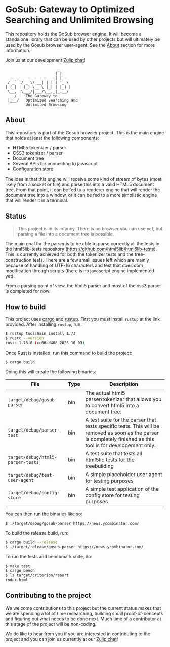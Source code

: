 # GoSub: Gateway to Optimized Searching and Unlimited Browsing

This repository holds the GoSub browser engine. It will become a standalone library that can be used by other projects but will ultimately be used by the Gosub browser user-agent. See the [About](#about) section for more information.

Join us at our development [Zulip chat](https://chat.developer.gosub.io)!

```
                       _     
                      | |    
  __ _  ___  ___ _   _| |__  
 / _` |/ _ \/ __| | | | '_ \ 
| (_| | (_) \__ \ |_| | |_) |
 \__, |\___/|___/\__,_|_.__/ 
  __/ |  The Gateway to                    
 |___/   Optimized Searching and 
         Unlimited Browsing                    
```

## About

This repository is part of the Gosub browser project. This is the main engine that holds at least the following components:

 - HTML5 tokenizer / parser
 - CSS3 tokenizer / parser
 - Document tree
 - Several APIs for connecting to javascript
 - Configuration store

The idea is that this engine will receive some kind of stream of bytes (most likely from a socket or file) and parse this into a valid HTML5 document tree. From that point, it can be fed to a renderer engine that will render the document tree into a window, or it can be fed to a more simplistic engine that will render it in a terminal.

## Status

> This project is in its infancy. There is no browser you can use yet, but parsing a file into a document tree is possible.

The main goal for the parser is to be able to parse correctly all the tests in the html5lib-tests repository (https://github.com/html5lib/html5lib-tests). This is currently achieved for both the tokenizer tests and the tree-construction tests. There are a few small issues left which are mainly because of handling of UTF-16 characters and test that does dom modification through scripts (there is no javascript engine implemented yet).

From a parsing point of view, the html5 parser and most of the css3 parser is completed for now.

## How to build

This project uses [cargo](https://doc.rust-lang.org/cargo/) and [rustup](https://www.rust-lang.org/tools/install). First you must install `rustup` at the link provided. After installing `rustup`, run:

```bash
$ rustup toolchain install 1.73
$ rustc --version
rustc 1.73.0 (cc66ad468 2023-10-03)
```

Once Rust is installed, run this command to build the project:

```bash
$ cargo build
```

Doing this will create the following binaries:

| File                              | Type | Description                                                                                                                                                     |
|-----------------------------------|------|-----------------------------------------------------------------------------------------------------------------------------------------------------------------|
| `target/debug/gosub-parser`       | bin  | The actual html5 parser/tokenizer that allows you to convert html5 into a document tree.               <br/>                                                         |
| `target/debug/parser-test`        | bin  | A test suite for the parser that tests specific tests. This will be removed as soon as the parser is completely finished as this tool is for developement only. |
| `target/debug/html5-parser-tests` | bin  | A test suite that tests all html5lib tests for the treebuilding                                                                                                 |
| `target/debug/test-user-agent`    | bin  | A simple placeholder user agent for testing purposes                                                                                                            |
| `target/debug/config-store`       | bin  | A simple test application of the config store for testing purposes                                                                                              |

You can then run the binaries like so:

```bash
$ ./target/debug/gosub-parser https://news.ycombinator.com/
```

To build the release build, run:

```bash
$ cargo build --release
$ ./target/release/gosub-parser https://news.ycombinator.com/
```

To run the tests and benchmark suite, do:

```bash
$ make test
$ cargo bench
$ ls target/criterion/report 
index.html
```


## Contributing to the project
We welcome contributions to this project but the current status makes that we are spending a lot of time researching, building small proof-of-concepts and figuring out what needs to be done next. Much time of a contributor at this stage of the project will be non-coding.

We do like to hear from you if you are interested in contributing to the project and you can join us currently at our [Zulip chat](https://chat.developer.gosub.io)!

